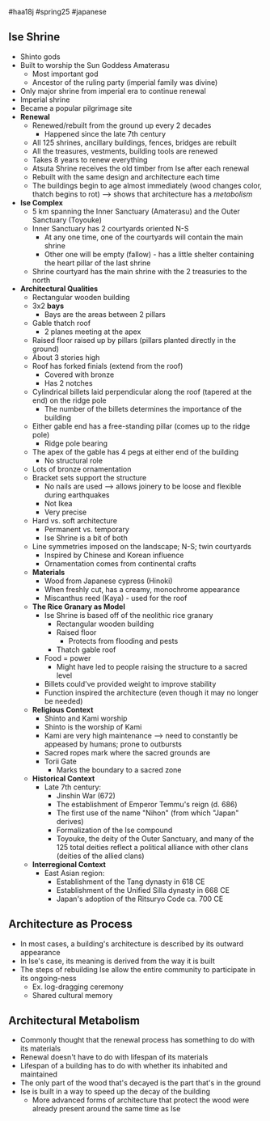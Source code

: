 #haa18j #spring25 #japanese 

## Ise Shrine
* Shinto gods
* Built to worship the Sun Goddess Amaterasu
	* Most important god
	* Ancestor of the ruling party (imperial family was divine)
* Only major shrine from imperial era to continue renewal
* Imperial shrine
* Became a popular pilgrimage site
* **Renewal**
	* Renewed/rebuilt from the ground up every 2 decades
		* Happened since the late 7th century
	* All 125 shrines, ancillary buildings, fences, bridges are rebuilt
	* All the treasures, vestments, building tools are renewed
	* Takes 8 years to renew everything
	* Atsuta Shrine receives the old timber from Ise after each renewal
	* Rebuilt with the same design and architecture each time
	* The buildings begin to age almost immediately (wood changes color, thatch begins to rot) --> shows that architecture has a *metabolism*
* **Ise Complex**
	* 5 km spanning the Inner Sanctuary (Amaterasu) and the Outer Sanctuary (Toyouke)
	* Inner Sanctuary has 2 courtyards oriented N-S
		* At any one time, one of the courtyards will contain the main shrine
		* Other one will be empty (fallow) - has a little shelter containing the heart pillar of the last shrine
	* Shrine courtyard has the main shrine with the 2 treasuries to the north
* **Architectural Qualities**
	* Rectangular wooden building
	* 3x2 **bays**
		* Bays are the areas between 2 pillars
	* Gable thatch roof
		* 2 planes meeting at the apex
	* Raised floor raised up by pillars (pillars planted directly in the ground)
	* About 3 stories high
	* Roof has forked finials (extend from the roof)
		* Covered with bronze
		* Has 2 notches
	* Cylindrical billets laid perpendicular along the roof (tapered at the end) on the ridge pole
		* The number of the billets determines the importance of the building
	* Either gable end has a free-standing pillar (comes up to the ridge pole)
		* Ridge pole bearing
	* The apex of the gable has 4 pegs at either end of the building
		* No structural role
	* Lots of bronze ornamentation
	* Bracket sets support the structure
		* No nails are used --> allows joinery to be loose and flexible during earthquakes
		* Not Ikea
		* Very precise
	* Hard vs. soft architecture
		* Permanent vs. temporary
		* Ise Shrine is a bit of both
	* Line symmetries imposed on the landscape; N-S; twin courtyards
		* Inspired by Chinese and Korean influence
		* Ornamentation comes from continental crafts
	* **Materials**
		* Wood from Japanese cypress (Hinoki)
		* When freshly cut, has a creamy, monochrome appearance
		* Miscanthus reed (Kaya) - used for the roof
	* **The Rice Granary as Model**
		* Ise Shrine is based off of the neolithic rice granary
			* Rectangular wooden building
			* Raised floor
				* Protects from flooding and pests
			* Thatch gable roof
		* Food = power
			* Might have led to people raising the structure to a sacred level
		* Billets could've provided weight to improve stability
		* Function inspired the architecture (even though it may no longer be needed)
	* **Religious Context**
		* Shinto and Kami worship
		* Shinto is the worship of Kami
		* Kami are very high maintenance --> need to constantly be appeased by humans; prone to outbursts
		* Sacred ropes mark where the sacred grounds are
		* Torii Gate
			* Marks the boundary to a sacred zone
	* **Historical Context**
		* Late 7th century:
			* Jinshin War (672)
			* The establishment of Emperor Temmu's reign (d. 686)
			* The first use of the name "Nihon" (from which "Japan" derives)
			* Formalization of the Ise compound
			* Toyouke, the deity of the Outer Sanctuary, and many of the 125 total deities reflect a political alliance with other clans (deities of the allied clans)
	* **Interregional Context**
		* East Asian region:
			* Establishment of the Tang dynasty in 618 CE
			* Establishment of the Unified Silla dynasty in 668 CE
			* Japan's adoption of the Ritsuryo Code ca. 700 CE

## Architecture as Process
* In most cases, a building's architecture is described by its outward appearance
* In Ise's case, its meaning is derived from the way it is built
* The steps of rebuilding Ise allow the entire community to participate in its ongoing-ness
	* Ex. log-dragging ceremony
	* Shared cultural memory

## Architectural Metabolism
* Commonly thought that the renewal process has something to do with its materials
* Renewal doesn't have to do with lifespan of its materials
* Lifespan of a building has to do with whether its inhabited and maintained
* The only part of the wood that's decayed is the part that's in the ground
* Ise is built in a way to speed up the decay of the building
	* More advanced forms of architecture that protect the wood were already present around the same time as Ise

